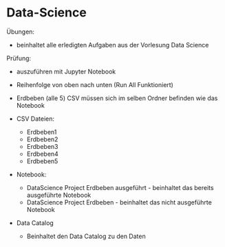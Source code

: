 # Data-Science

Übungen:
- beinhaltet alle erledigten Aufgaben aus der Vorlesung Data Science




Prüfung: 
 - auszuführen mit Jupyter Notebook
 -  Reihenfolge von oben nach unten (Run All Funktioniert)
 -  Erdbeben (alle 5) CSV müssen sich im selben Ordner befinden wie das Notebook

- CSV Dateien:
     - Erdbeben1
     - Erdbeben2
     - Erdbeben3
     - Erdbeben4
     - Erdbeben5

- Notebook:
     - DataScience Project Erdbeben ausgeführt
      - beinhaltet das bereits ausgeführte Notebook
     - DataScience Project Erdbeben
      - beinhaltet das nicht ausgeführte Notebook

- Data Catalog
    - Beinhaltet den Data Catalog zu den Daten
